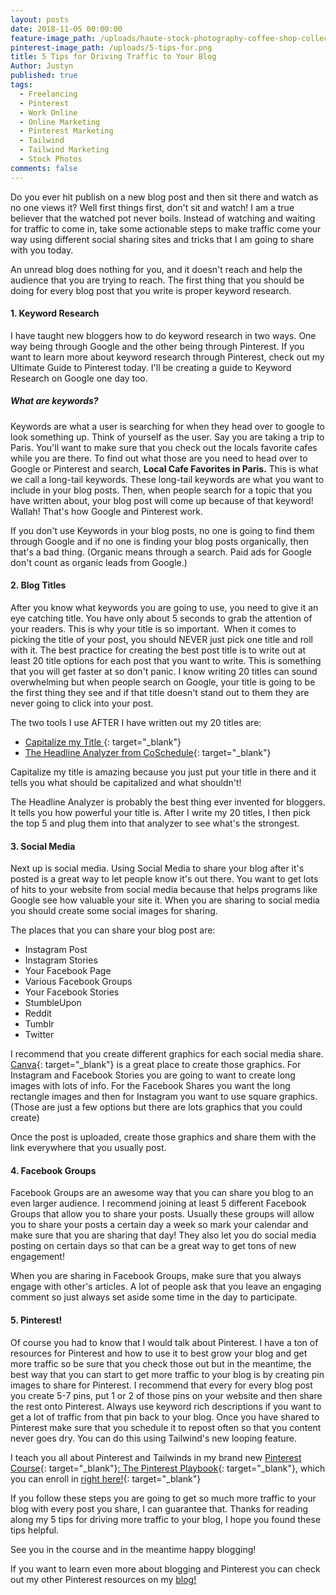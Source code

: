 ```yaml
---
layout: posts
date: 2018-11-05 00:00:00
feature-image_path: /uploads/haute-stock-photography-coffee-shop-collection-final-22.jpg
pinterest-image_path: /uploads/5-tips-for.png
title: 5 Tips for Driving Traffic to Your Blog
Author: Justyn
published: true
tags:
  - Freelancing
  - Pinterest
  - Work Online
  - Online Marketing
  - Pinterest Marketing
  - Tailwind
  - Tailwind Marketing
  - Stock Photos
comments: false
---
```


Do you ever hit publish on a new blog post and then sit there and watch as no one views it? Well first things first, don't sit and watch! I am a true believer that the watched pot never boils. Instead of watching and waiting for traffic to come in, take some actionable steps to make traffic come your way using different social sharing sites and tricks that I am going to share with you today. 

An unread blog does nothing for you, and it doesn't reach and help the audience that you are trying to reach. The first thing that you should be doing for every blog post that you write is proper keyword research. 

#### 1. Keyword Research

I have taught new bloggers how to do keyword research in two ways. One way being through Google and the other being through Pinterest. If you want to learn more about keyword research through Pinterest, check out my Ultimate Guide to Pinterest today. I'll be creating a guide to Keyword Research on Google one day too.

##### What are keywords?

Keywords are what a user is searching for when they head over to google to look something up. Think of yourself as the user. Say you are taking a trip to Paris. You'll want to make sure that you check out the locals favorite cafes while you are there. To find out what those are you need to head over to Google or Pinterest and search, **Local Cafe Favorites in Paris.** This is what we call a long-tail keywords. These long-tail keywords are what you want to include in your blog posts. Then, when people search for a topic that you have written about, your blog post will come up because of that keyword! Wallah! That's how Google and Pinterest work.

If you don't use Keywords in your blog posts, no one is going to find them through Google and if no one is finding your blog posts organically, then that's a bad thing. (Organic means through a search. Paid ads for Google don't count as organic leads from Google.)

#### 2. Blog Titles 

After you know what keywords you are going to use, you need to give it an eye catching title. You have only about 5 seconds to grab the attention of your readers. This is why your title is so important.  When it comes to picking the title of your post, you should NEVER just pick one title and roll with it. The best practice for creating the best post title is to write out at least 20 title options for each post that you want to write. This is something that you will get faster at so don't panic. I know writing 20 titles can sound overwhelming but when people search on Google, your title is going to be the first thing they see and if that title doesn't stand out to them they are never going to click into your post. 

The two tools I use AFTER I have written out my 20 titles are: 

* [Capitalize my Title ](capitalizemytitle.com){: target="_blank"}
* [The Headline Analyzer from CoSchedule](https://coschedule.com/headline-analyzer){: target="_blank"}

Capitalize my title is amazing because you just put your title in there and it tells you what should be capitalized and what shouldn't! 

The Headline Analyzer is probably the best thing ever invented for bloggers. It tells you how powerful your title is. After I write my 20 titles, I then pick the top 5 and plug them into that analyzer to see what's the strongest. 

#### 3. Social Media

Next up is social media. Using Social Media to share your blog after it's posted is a great way to let people know it's out there. You want to get lots of hits to your website from social media because that helps programs like Google see how valuable your site it. When you are sharing to social media you should create some social images for sharing.

The places that you can share your blog post are: 

* Instagram Post
* Instagram Stories 
* Your Facebook Page
* Various Facebook Groups
* Your Facebook Stories
* StumbleUpon
* Reddit
* Tumblr
* Twitter

I recommend that you create different graphics for each social media share. [Canva](https://www.canva.com/){: target="_blank"} is a great place to create those graphics. For Instagram and Facebook Stories you are going to want to create long images with lots of info. For the Facebook Shares you want the long rectangle images and then for Instagram you want to use square graphics. (Those are just a few options but there are lots graphics that you could create)

Once the post is uploaded, create those graphics and share them with the link everywhere that you usually post.

#### 4. Facebook Groups

Facebook Groups are an awesome way that you can share you blog to an even larger audience. I recommend joining at least 5 different Facebook Groups that allow you to share your posts. Usually these groups will allow you to share your posts a certain day a week so mark your calendar and make sure that you are sharing that day! They also let you do social media posting on certain days so that can be a great way to get tons of new engagement! 

When you are sharing in Facebook Groups, make sure that you always engage with other's articles. A lot of people ask that you leave an engaging comment so just always set aside some time in the day to participate. 

#### 5. Pinterest! 

Of course you had to know that I would talk about Pinterest. I have a ton of resources for Pinterest and how to use it to best grow your blog and get more traffic so be sure that you check those out but in the meantime, the best way that you can start to get more traffic to your blog is by creating pin images to share for Pinterest. I recommend that every for every blog post you create 5-7 pins, put 1 or 2 of those pins on your website and then share the rest onto Pinterest. Always use keyword rich descriptions if you want to get a lot of traffic from that pin back to your blog. Once you have shared to Pinterest make sure that you schedule it to repost often so that you content never goes dry. You can do this using Tailwind's new looping feature. 

I teach you all about Pinterest and Tailwinds in my brand new [Pinterest Course](https://justynjen.teachable.com/p/pinterest-playbook-course/){: target="_blank"}[: The Pinterest Playbook](https://justynjen.teachable.com/p/pinterest-playbook-course/){: target="_blank"}, which you can enroll in [right here!](https://justynjen.teachable.com/p/pinterest-playbook-course/){: target="_blank"}

If you follow these steps you are going to get so much more traffic to your blog with every post you share, I can guarantee that. Thanks for reading along my 5 tips for driving more traffic to your blog, I hope you found these tips helpful.

See you in the course and in the meantime happy blogging! 

If you want to learn even more about blogging and Pinterest you can check out my other Pinterest resources on my [blog!](/blog/)